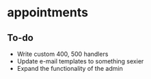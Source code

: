 appointments
============


To-do
-----

- Write custom 400, 500 handlers
- Update e-mail templates to something sexier
- Expand the functionality of the admin